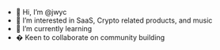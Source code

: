 - 👋 Hi, I’m @jwyc
- 👀 I’m interested in SaaS, Crypto related products, and music
- 🌱 I’m currently learning  
- �  Keen to collaborate on community building 

<!---
jodiewychan/jodiewychan is a ✨ special ✨ repository because its `README.md` (this file) appears on your GitHub profile.
You can click the Preview link to take a look at your changes.
--->
